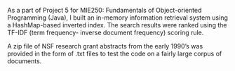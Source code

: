 As a part of Project 5 for MIE250: Fundamentals of Object-oriented Programming (Java), I built an in-memory information retrieval system using a HashMap-based inverted index. The search results were ranked using the TF-IDF (term frequency- inverse document frequency) scoring rule. 

A zip file of NSF research grant abstracts from the early 1990’s was provided in the form of .txt files to test the code on a fairly large corpus of documents. 
